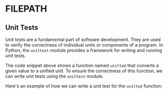 # FILEPATH

## Unit Tests

Unit tests are a fundamental part of software development. They are used to verify the correctness of individual units or components of a program. In Python, the `unittest` module provides a framework for writing and running unit tests.

The code snippet above shows a function named `unitted` that converts a given value to a unified unit. To ensure the correctness of this function, we can write unit tests using the `unittest` module.

Here's an example of how we can write a unit test for the `unitted` function:
